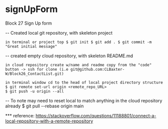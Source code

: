 # signUpForm
Block 27 Sign Up form


-- Created local git repository, with skeleton project

    in terminal or project top $ git init $ git add . $ git commit -m "Great initial message"

-- created empty cloud repository, with skeleton README.md

    in cloud repository create w/name and readme copy from the "code" button -> ssh for clone (i.e git@github.com:CLBaxter-W/Block26_ContactList.git)

    in terminal window cd to the head of local project directory structure 
    $ git remote set-url origin <remote_repo_URL> 
    $ git push -u origin --all

-- To note may need to reset local to match anything in the cloud repository already $ git pull --rebase origin main

*** reference: https://stackoverflow.com/questions/11188801/connect-a-local-repository-with-a-remote-repository
